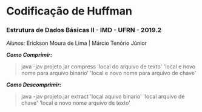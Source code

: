 # Codificação de Huffman

 ### Estrutura de Dados Básicas II - IMD - UFRN - 2019.2

 *Alunos:*
  Erickson Moura de Lima | Márcio Tenório Júnior
 
 ***Como Comprimir:***
 
 > java -jav projeto.jar compress 'local do arquivo de texto' 'local e novo nome para arquivo binario' 'local e novo nome para arquivo de chave'
  

***Como Descomprimir:***
 
 > java -jav projeto.jar extract 'local aquivo binario' 'local arquivo de chave' 'local e novo nome arquivo de texto'
  

  




